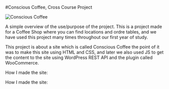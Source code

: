 #Conscious Coffee, Cross Course Project


![Conscious Coffee ](https://user-images.githubusercontent.com/91637854/207985355-02f6df96-41b7-4b99-9b5c-79f489504443.png)


A simple overview of the use/purpose of the project. This is a project made for a Coffee Shop where you can find locations and ordre tables, and we have used this project many times throughout our first year of study.


This project is about a site which is called Conscious Coffee  the point of it was to make this site using HTML and CSS, and later we also used JS to get the content to the site using WordPress REST API and the plugin called WooCommerce.


How I made the site:

How I made the site:
